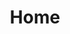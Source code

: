 ---
layout: home-layout
title: Home
splash:
 - line1: "AISLE 5"
 - line2: "PUB & GRILL / OAKLAND" 
description:
 - line1: "Oakland Pub and Grill"
 - line2: "AISLE5 is a new craft beer and eatery located"
 - line3: "in the historic Grand Lake district in Oakland California"
beers_on_tap:
 - line1: "20 Beers on Tap"
 - line2: "Featuring 20 taps of local, national, and imported"
 - line3: "beers, ciders, and sours"
wood_oven:
 - line1: "Wood Oven and Grill"
 - line2: "Fire roasted pizzas, smoked foods, salads, and more!"
 - line3: "Check out our menu"
 - line4: "Our Menu"
beerology:
 - line1: "BEEROLOGY"
 - line2: "Our beer menu is designed to give the novice to expert information"
 - line3: "to make selections at a glance and find something that fits their tastes"
 - button_text: "Our Menu"
---